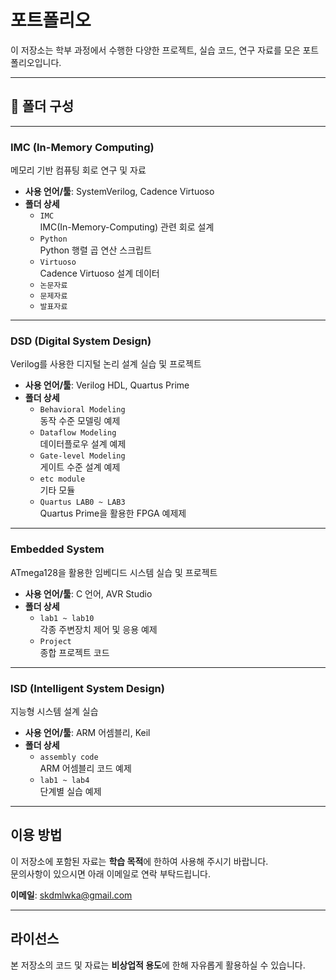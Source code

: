 #  포트폴리오

이 저장소는 학부 과정에서 수행한 다양한 프로젝트, 실습 코드, 연구 자료를 모은 포트폴리오입니다.

---

## 📁 폴더 구성
---

###  IMC (In-Memory Computing)
메모리 기반 컴퓨팅 회로 연구 및 자료

- **사용 언어/툴**: SystemVerilog, Cadence Virtuoso
- **폴더 상세**
  - `IMC`  
    IMC(In-Memory-Computing) 관련 회로 설계
  - `Python`  
    Python 행렬 곱 연산 스크립트
  - `Virtuoso`  
    Cadence Virtuoso 설계 데이터
  - `논문자료`  
  - `문제자료`
  - `발표자료`  

---

###  DSD (Digital System Design)
Verilog를 사용한 디지털 논리 설계 실습 및 프로젝트

- **사용 언어/툴**: Verilog HDL, Quartus Prime
- **폴더 상세**
  - `Behavioral Modeling`  
    동작 수준 모델링 예제
  - `Dataflow Modeling`  
    데이터플로우 설계 예제
  - `Gate-level Modeling`  
    게이트 수준 설계 예제
  - `etc module`  
    기타 모듈
  - `Quartus LAB0 ~ LAB3`  
    Quartus Prime을 활용한 FPGA 예제제

---

###  Embedded System
ATmega128을 활용한 임베디드 시스템 실습 및 프로젝트

- **사용 언어/툴**: C 언어, AVR Studio
- **폴더 상세**
  - `lab1 ~ lab10`  
    각종 주변장치 제어 및 응용 예제
  - `Project`  
    종합 프로젝트 코드


---

###  ISD (Intelligent System Design)
지능형 시스템 설계 실습

- **사용 언어/툴**: ARM 어셈블리, Keil
- **폴더 상세**
  - `assembly code`  
    ARM 어셈블리 코드 예제
  - `lab1 ~ lab4`  
    단계별 실습 예제

---

##  이용 방법
이 저장소에 포함된 자료는 **학습 목적**에 한하여 사용해 주시기 바랍니다.  
문의사항이 있으시면 아래 이메일로 연락 부탁드립니다.

 **이메일**: skdmlwka@gmail.com

---

##  라이선스
본 저장소의 코드 및 자료는 **비상업적 용도**에 한해 자유롭게 활용하실 수 있습니다.
